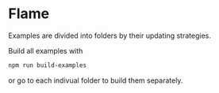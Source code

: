 # Flame

Examples are divided into folders by their updating strategies.

Build all examples with
```bash
npm run build-examples
```
or go to each indivual folder to build them separately.
